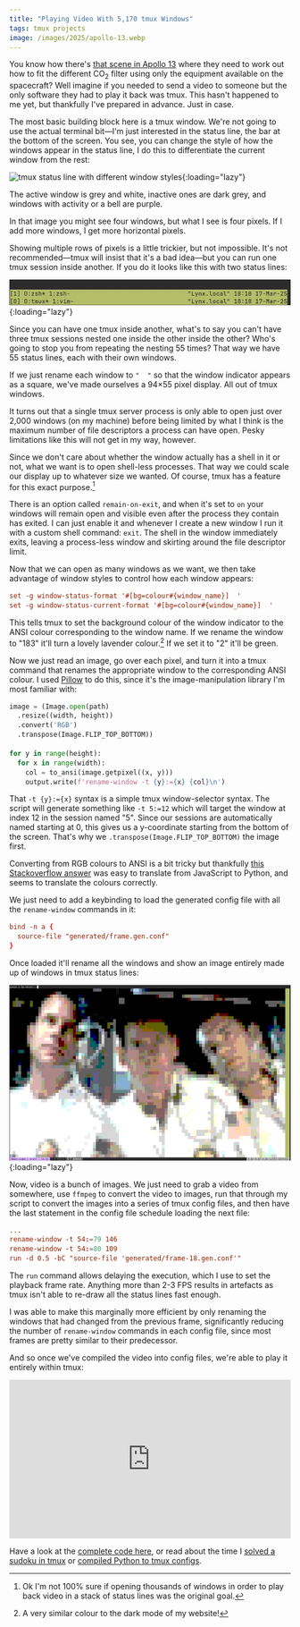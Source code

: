 ```yaml
---
title: "Playing Video With 5,170 tmux Windows"
tags: tmux projects
image: /images/2025/apollo-13.webp
---
```


You know how there's [that scene in Apollo 13][apollo-13] where they need to work out how to fit the different CO<sub>2</sub> filter using only the equipment available on the spacecraft? Well imagine if you needed to send a video to someone but the only software they had to play it back was tmux. This hasn't happened to me yet, but thankfully I've prepared in advance. Just in case.

[apollo-13]: https://www.youtube.com/watch?v=ry55--J4_VQ

The most basic building block here is a tmux window. We're not going to use the actual terminal bit—I'm just interested in the status line, the bar at the bottom of the screen. You see, you can change the style of how the windows appear in the status line, I do this to differentiate the current window from the rest:

![tmux status line with different window styles](/images/2024/tmux-status-line.gif){:loading="lazy"}

The active window is grey and white, inactive ones are dark grey, and windows with activity or a bell are purple.

In that image you might see four windows, but what I see is four pixels. If I add more windows, I get more horizontal pixels.

Showing multiple rows of pixels is a little trickier, but not impossible. It's not recommended—tmux will insist that it's a bad idea—but you can run one tmux session inside another. If you do it looks like this with two status lines:

![two tmux status lines stacked on top of one another](/images/2025/tmux-double-status.webp){:loading="lazy"}

Since you can have one tmux inside another, what's to say you can't have three tmux sessions nested one inside the other inside the other? Who's going to stop you from repeating the nesting 55 times? That way we have 55 status lines, each with their own windows.

If we just rename each window to `"  "` so that the window indicator appears as a square, we've made ourselves a 94&times;55 pixel display. All out of tmux windows.

It turns out that a single tmux server process is only able to open just over 2,000 windows (on my machine) before being limited by what I think is the maximum number of file descriptors a process can have open. Pesky limitations like this will not get in my way, however.

Since we don't care about whether the window actually has a shell in it or not, what we want is to open shell-less processes. That way we could scale our display up to whatever size we wanted. Of course, tmux has a feature for this exact purpose.[^purpose-unsure]

[^purpose-unsure]: Ok I'm not 100% sure if opening thousands of windows in order to play back video in a stack of status lines was the original goal.

There is an option called `remain-on-exit`, and when it's set to `on` your windows will remain open and visible even after the process they contain has exited. I can just enable it and whenever I create a new window I run it with a custom shell command: `exit`. The shell in the window immediately exits, leaving a process-less window and skirting around the file descriptor limit.

Now that we can open as many windows as we want, we then take advantage of window styles to control how each window appears:

```conf
set -g window-status-format '#[bg=colour#{window_name}]  '
set -g window-status-current-format '#[bg=colour#{window_name}]  '
```

This tells tmux to set the background colour of the window indicator to the ANSI colour corresponding to the window name. If we rename the window to "183" it'll turn a lovely lavender colour.[^lavender] If we set it to "2" it'll be green.

[^lavender]: A very similar colour to the dark mode of my website!

Now we just read an image, go over each pixel, and turn it into a tmux command that renames the appropriate window to the corresponding ANSI colour. I used [Pillow](https://pypi.org/project/pillow/) to do this, since it's the image-manipulation library I'm most familiar with:

```py
image = (Image.open(path)
  .resize((width, height))
  .convert('RGB')
  .transpose(Image.FLIP_TOP_BOTTOM))

for y in range(height):
  for x in range(width):
    col = to_ansi(image.getpixel((x, y)))
    output.write(f'rename-window -t {y}:={x} {col}\n')
```

That `-t {y}:={x}` syntax is a simple tmux window-selector syntax. The script will generate something like `-t 5:=12` which will target the window at index 12 in the session named "5". Since our sessions are automatically named starting at 0, this gives us a y-coordinate starting from the bottom of the screen. That's why we `.transpose(Image.FLIP_TOP_BOTTOM)` the image first.

Converting from RGB colours to ANSI is a bit tricky but thankfully [this Stackoverflow answer](https://stackoverflow.com/questions/15682537) was easy to translate from JavaScript to Python, and seems to translate the colours correctly.

We just need to add a keybinding to load the generated config file with all the `rename-window` commands in it:

```conf
bind -n a {
  source-file "generated/frame.gen.conf"
}
```

Once loaded it'll rename all the windows and show an image entirely made up of windows in tmux status lines:

![a very pixellated still frame from Apollo 13 inside tmux](/images/2025/apollo-13.webp){:loading="lazy"}

Now, video is a bunch of images. We just need to grab a video from somewhere, use `ffmpeg` to convert the video to images, run that through my script to convert the images into a series of tmux config files, and then have the last statement in the config file schedule loading the next file:

```conf
...
rename-window -t 54:=79 146
rename-window -t 54:=80 109
run -d 0.5 -bC "source-file 'generated/frame-18.gen.conf'"
```

The `run` command allows delaying the execution, which I use to set the playback frame rate. Anything more than 2-3 FPS results in artefacts as tmux isn't able to re-draw all the status lines fast enough.

I was able to make this marginally more efficient by only renaming the windows that had changed from the previous frame, significantly reducing the number of `rename-window` commands in each config file, since most frames are pretty similar to their predecessor.

And so once we've compiled the video into config files, we're able to play it entirely within tmux:

<div style="position: relative; padding-bottom: 56.25%; height: 0; overflow: hidden;">
<iframe style="position: absolute; top: 0; left: 0; width: 100%; height: 100%;"
  width="650" height="400" src="https://www.youtube.com/embed/LbzVmDITCoo"
  title="YouTube video player" frameborder="0" allow="accelerometer; autoplay; clipboard-write; encrypted-media; gyroscope; picture-in-picture; web-share" allowfullscreen></iframe>
</div>

Have a look at the [complete code here](https://github.com/willhbr/tmux-video), or read about the time I [solved a sudoku in tmux](/2024/12/27/solving-sudoku-with-tmux/) or [compiled Python to tmux configs](/2024/03/15/making-a-compiler-to-prove-tmux-is-turing-complete/).
